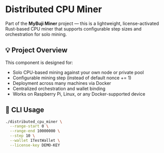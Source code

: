 # Distributed CPU Miner

Part of the **MyBuji Miner** project — this is a lightweight, license-activated Rust-based CPU miner that supports configurable step sizes and orchestration for solo mining.

## 💡 Project Overview

This component is designed for:
- Solo CPU-based mining against your own node or private pool
- Configurable mining step (instead of default nonce += 1)
- Deployment across many machines via Docker
- Centralized orchestration and wallet binding
- Works on Raspberry Pi, Linux, or any Docker-supported device

## 🔧 CLI Usage

```bash
./distributed_cpu_miner \
  --range-start 0 \
  --range-end 10000000 \
  --step 10 \
  --wallet 1TestWallet \
  --license-key DEMO-KEY
